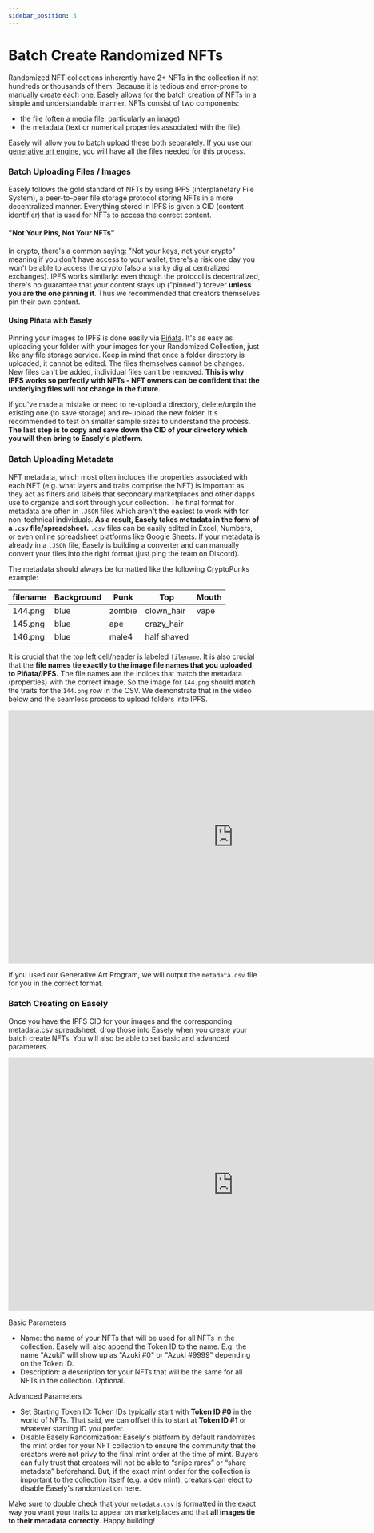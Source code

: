 ```yaml
---
sidebar_position: 3
---
```


# Batch Create Randomized NFTs

Randomized NFT collections inherently have 2+ NFTs in the collection if not hundreds or thousands of them. Because it is tedious and error-prone to manually create each one, Easely allows for the batch creation of NFTs in a simple and understandable manner. NFTs consist of two components: 

* the file (often a media file, particularly an image) 
* the metadata (text or numerical properties associated with the file). 

Easely will allow you to batch upload these both separately. If you use our [generative art engine](https://docs.easely.io/app-store/generative-art-tools), you will have all the files needed for this process. 

### Batch Uploading Files / Images

Easely follows the gold standard of NFTs by using IPFS (interplanetary File System), a peer-to-peer file storage protocol storing NFTs in a more decentralized manner. Everything stored in IPFS is given a CID (content identifier) that is used for NFTs to access the correct content.

#### "Not Your Pins, Not Your NFTs"

In crypto, there's a common saying: "Not your keys, not your crypto" meaning if you don't have access to your wallet, there's a risk one day you won't be able to access the crypto (also a snarky dig at centralized exchanges). IPFS works similarly: even though the protocol is decentralized, there's no guarantee that your content stays up ("pinned") forever **unless you are the one pinning it**. Thus we recommended that creators themselves pin their own content. 

#### Using Piñata with Easely

Pinning your images to IPFS is done easily via [Piñata](https://www.pinata.cloud/). It's as easy as uploading your folder with your images for your Randomized Collection, just like any file storage service. Keep in mind that once a folder directory is uploaded, it cannot be edited. The files themselves cannot be changes. New files can't be added, individual files can't be removed. **This is why IPFS works so perfectly with NFTs - NFT owners can be confident that the underlying files will not change in the future.**

If you've made a mistake or need to re-upload a directory, delete/unpin the existing one (to save storage) and re-upload the new folder. It's recommended to test on smaller sample sizes to understand the process. **The last step is to copy and save down the CID of your directory which you will then bring to Easely's platform.**

### Batch Uploading Metadata

NFT metadata, which most often includes the properties associated with each NFT (e.g. what layers and traits comprise the NFT) is important as they act as filters and labels that secondary marketplaces and other dapps use to organize and sort through your collection. The final format for metadata are often in `.JSON` files which aren't the easiest to work with for non-technical individuals. **As a result, Easely takes metadata in the form of a `.csv` file/spreadsheet.** `.csv` files can be easily edited in Excel, Numbers, or even online spreadsheet platforms like Google Sheets. If your metadata is already in a `.JSON` file, Easely is building a converter and can manually convert your files into the right format (just ping the team on Discord). 

The metadata should always be formatted like the following CryptoPunks example:

| filename  | Background | Punk       | Top        | Mouth      |
| --------- | ---------- | ---------- | ---------- | ---------- |
| 144.png   | blue       | zombie     | clown_hair | vape       |
| 145.png   | blue       | ape        | crazy_hair |            |
| 146.png   | blue       | male4      | half shaved|            |

It is crucial that the top left cell/header is labeled `filename`. It is also crucial that the **file names tie exactly to the image file names that you uploaded to Piñata/IPFS.** The file names are the indices that match the metadata (properties) with the correct image. So the image for `144.png` should match the traits for the `144.png` row in the CSV. We demonstrate that in the video below and the seamless process to upload folders into IPFS. 

<iframe width="900" height="506" src="https://www.youtube.com/embed/iRRcR2E9Pjo" title="YouTube video player" frameborder="0" allow="accelerometer; autoplay; clipboard-write; encrypted-media; gyroscope; picture-in-picture" allowfullscreen></iframe>

If you used our Generative Art Program, we will output the `metadata.csv` file for you in the correct format.


### Batch Creating on Easely

Once you have the IPFS CID for your images and the corresponding metadata.csv spreadsheet, drop those into Easely when you create your batch create NFTs. You will also be able to set basic and advanced parameters. 

<iframe width="900" height="506" src="https://www.youtube.com/embed/Or-lWV7AhIw" title="YouTube video player" frameborder="0" allow="accelerometer; autoplay; clipboard-write; encrypted-media; gyroscope; picture-in-picture" allowfullscreen></iframe>

Basic Parameters
* Name: the name of your NFTs that will be used for all NFTs in the collection. Easely will also append the Token ID to the name. E.g. the name "Azuki" will show up as "Azuki #0" or "Azuki #9999" depending on the Token ID.
* Description: a description for your NFTs that will be the same for all NFTs in the collection. Optional.

Advanced Parameters
* Set Starting Token ID: Token IDs typically start with **Token ID #0** in the world of NFTs. That said, we can offset this to start at **Token ID #1** or whatever starting ID you prefer.
* Disable Easely Randomization: Easely's platform by default randomizes the mint order for your NFT collection to ensure the community that the creators were not privy to the final mint order at the time of mint. Buyers can fully trust that creators will not be able to “snipe rares” or “share metadata” beforehand. But, if the exact mint order for the collection is important to the collection itself (e.g. a dev mint), creators can elect to disable Easely's randomization here.

Make sure to double check that your `metadata.csv` is formatted in the exact way you want your traits to appear on marketplaces and that **all images tie to their metadata correctly**. Happy building!